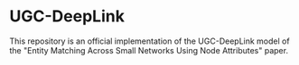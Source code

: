 # UGC-DeepLink

This repository is an official implementation of the UGC-DeepLink model of the "Entity Matching Across Small Networks Using Node Attributes" paper.
